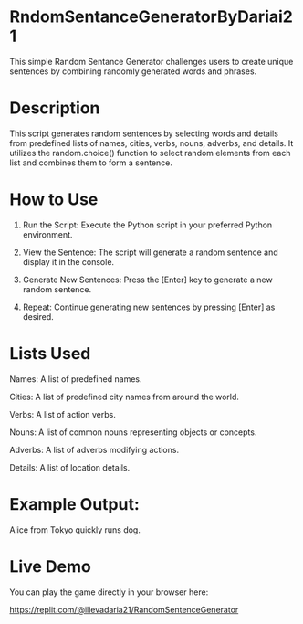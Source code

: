 # RndomSentanceGeneratorByDariai21
This simple Random Sentance Generator challenges users to create unique sentences by combining randomly generated words and phrases.

# Description
This script generates random sentences by selecting words and details from predefined lists of names, cities, verbs, nouns, adverbs, and details. It utilizes the random.choice() function to select random elements from each list and combines them to form a sentence.

# How to Use
1. Run the Script: Execute the Python script in your preferred Python environment.

2. View the Sentence: The script will generate a random sentence and display it in the console.

3. Generate New Sentences: Press the [Enter] key to generate a new random sentence.

4. Repeat: Continue generating new sentences by pressing [Enter] as desired.

# Lists Used

Names: A list of predefined names.

Cities: A list of predefined city names from around the world.

Verbs: A list of action verbs.

Nouns: A list of common nouns representing objects or concepts.

Adverbs: A list of adverbs modifying actions.

Details: A list of location details.

# Example Output: 
Alice from Tokyo quickly runs dog.

# Live Demo
You can play the game directly in your browser here:

https://replit.com/@ilievadaria21/RandomSentenceGenerator
